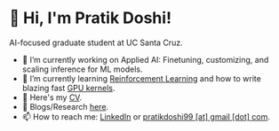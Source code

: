 # 👋 Hi, I'm Pratik Doshi!

<!--
**Pratik-Doshi-99/pratik-doshi-99** is a ✨ _special_ ✨ repository because its `README.md` (this file) appears on your GitHub profile.

Here are some ideas to get you started:

- 🔭 I’m currently working on ...
- 🌱 I’m currently learning ...
- 👯 I’m looking to collaborate on ...
- 🤔 I’m looking for help with ...
- 💬 Ask me about ...
- 📫 How to reach me: ...
- 😄 Pronouns: ...
- ⚡ Fun fact: ...
-->

AI-focused graduate student at UC Santa Cruz.

- 🔭 I’m currently working on Applied AI: Finetuning, customizing, and scaling inference for ML models.
- 🌱 I’m currently learning [Reinforcement Learning](https://rlhfbook.com/c/11-policy-gradients.html) and how to write blazing fast [GPU kernels](https://github.com/drkennetz/cuda_examples).
- 📜 Here's my [CV](https://pratik-doshi-99.github.io/cv/).
- 💬 Blogs/Research [here](https://pratik-doshi-99.github.io/year-archive/).
- 📫 How to reach me: [LinkedIn](https://www.linkedin.com/in/pratik-doshi-b2a493153/) or [pratikdoshi99 [at] gmail [dot] com](mailto:pratikdoshi99@gmail.com).
